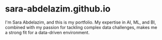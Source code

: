 # sara-abdelazim.github.io
I'm Sara Abdelazim, and this is my portfolio. My expertise in AI, ML, and BI, combined with my passion for tackling complex data challenges, makes me a strong fit for a data-driven environment.

